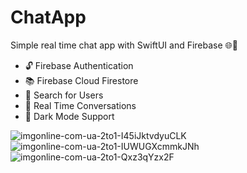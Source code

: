 # ChatApp
Simple real time chat app with SwiftUI and Firebase 🌐💌 

- 🔓 Firebase Authentication
- 📚 Firebase Cloud Firestore
- 🔎 Search for Users
- 👥 Real Time Conversations
- 🌚 Dark Mode Support

![imgonline-com-ua-2to1-I45iJktvdyuCLK](https://user-images.githubusercontent.com/100859587/181734561-d3263353-3021-4832-910a-668ba57ee871.jpg)
![imgonline-com-ua-2to1-IUWUGXcmmkJNh](https://user-images.githubusercontent.com/100859587/181734570-2350095b-7167-4d2a-a96b-59bc2488f49f.jpg)
![imgonline-com-ua-2to1-Qxz3qYzx2F](https://user-images.githubusercontent.com/100859587/181734574-6313355f-a6f5-4601-a47d-c43be61a0b29.jpg)
